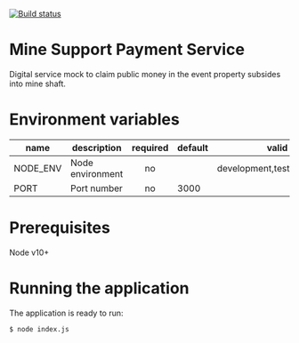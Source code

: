 [![Build status](https://defradev.visualstudio.com/DEFRA_FutureFarming/_apis/build/status/defra-ff-mine-support-payment-service-spike)](https://defradev.visualstudio.com/DEFRA_FutureFarming/_build/latest?definitionId=0)

# Mine Support Payment Service
Digital service mock to claim public money in the event property subsides into mine shaft.

# Environment variables

| name     | description      | required | default |            valid            | notes |
|----------|------------------|:--------:|---------|:---------------------------:|-------|
| NODE_ENV | Node environment |    no    |         | development,test,production |       |
| PORT     | Port number      |    no    | 3000    |                             |       |

# Prerequisites

Node v10+

# Running the application

The application is ready to run:

`$ node index.js`

